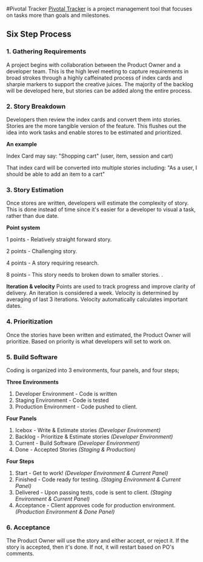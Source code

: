 #Pivotal Tracker
[Pivotal Tracker](https://www.pivotaltracker.com) is a project management tool that focuses on tasks more than goals and milestones.

## Six Step Process

### 1. Gathering Requirements 
A project begins with collaboration between the Product Owner and a developer team. This is the high level meeting to capture requirements in broad strokes through a highly caffeinated process of index cards and sharpie markers to support the creative juices. The majority of the backlog will be developed here, but stories can be added along the entire process. 

### 2. Story Breakdown
Developers then review the index cards and convert them into stories. Stories are the more tangible version of the feature. This flushes out the idea into work tasks and enable stores to be estimated and prioritized.

**An example**

Index Card may say: "Shopping cart" (user, item, session and cart)

That index card will be converted into multiple stories including: 
"As a user, I should be able to add an item to a cart"

### 3. Story Estimation
Once stores are written, developers will estimate the complexity of story. This is done instead of time since it's easier for a developer to visual a task, rather than due date.

**Point system**

1 points - Relatively straight forward story.

2 points - Challenging story.

4 points - A story requiring research.

8 points - This story needs to broken down to smaller stories. .

**Iteration & velocity**
Points are used to track progress and improve clarity of delivery. An iteration is considered a week.
Velocity is determined by averaging of last 3 iterations. Velocity automatically calculates important dates.

### 4. Prioritization
Once the stories have been written and estimated, the Product Owner will prioritize. 
Based on priority is what developers will set to work on.

### 5. Build Software
Coding is organized into 3 environments, four panels, and four steps;

**Three Environments**

1. Developer Environment - Code is written
2. Staging Environment - Code is tested
3. Production Environment - Code pushed to client.

**Four Panels**

1. Icebox - Write & Estimate stories *(Developer Environment)*
2. Backlog - Prioritize & Estimate stories *(Developer Environment)*
3. Current - Build Software *(Developer Environment)*
4. Done - Accepted Stories *(Staging & Production)*

**Four Steps**

1. Start - Get to work! *(Developer Environment & Current Panel)*
2. Finished - Code ready for testing. *(Staging Environment & Current Panel)*
3. Delivered - Upon passing tests, code is sent to client. *(Staging Environment & Current Panel)*
4. Acceptance - Client approves code for production environment. *(Production Environment & Done Panel)*


### 6. Acceptance
The Product Owner will use the story and either accept, or reject it. If the story is accepted, then it's done. If not, it will restart based on PO's comments.


